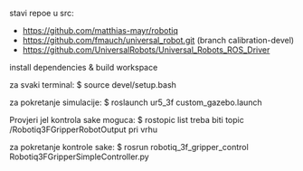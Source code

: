 stavi repoe u src:
- https://github.com/matthias-mayr/robotiq
- https://github.com/fmauch/universal_robot.git (branch calibration-devel)
- https://github.com/UniversalRobots/Universal_Robots_ROS_Driver

install dependencies & build workspace

za svaki terminal:
$ source devel/setup.bash 

za pokretanje simulacije:
$ roslaunch ur5_3f custom_gazebo.launch

Provjeri jel kontrola sake moguca:
$ rostopic list
treba biti topic /Robotiq3FGripperRobotOutput pri vrhu

za pokretanje kontrole sake:
$ rosrun robotiq_3f_gripper_control Robotiq3FGripperSimpleController.py
